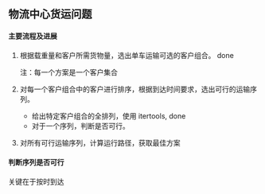物流中心货运问题
----------------

#### 主要流程及进展

1. 根据载重量和客户所需货物量，选出单车运输可选的客户组合。 done

    注：每一个方案是一个客户集合
2. 对每一个客户组合中的客户进行排序，根据到达时间要求，选出可行的运输序列。

    - 给出特定客户组合的全排列，使用 itertools, done
    - 对于一个序列，判断是否可行。

3. 对所有可行运输序列，计算运行路径，获取最佳方案


#### 判断序列是否可行

关键在于按时到达
